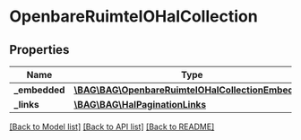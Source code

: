 # OpenbareRuimteIOHalCollection

## Properties
Name | Type | Description | Notes
------------ | ------------- | ------------- | -------------
**_embedded** | [**\BAG\BAG\OpenbareRuimteIOHalCollectionEmbedded**](OpenbareRuimteIOHalCollectionEmbedded.md) |  | [optional] 
**_links** | [**\BAG\BAG\HalPaginationLinks**](HalPaginationLinks.md) |  | [optional] 

[[Back to Model list]](../../README.md#documentation-for-models) [[Back to API list]](../../README.md#documentation-for-api-endpoints) [[Back to README]](../../README.md)

